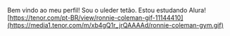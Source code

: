 Bem vindo ao meu perfil! Sou o uleder tetão. Estou estudando Alura![https://tenor.com/pt-BR/view/ronnie-coleman-gif-11144410](https://media1.tenor.com/m/xb4gQ1r_jrQAAAAd/ronnie-coleman-gym.gif)
